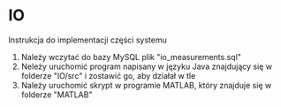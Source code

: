 # IO

Instrukcja do implementacji części systemu

1. Należy wczytać do bazy MySQL plik "io_measurements.sql"
2. Neleży uruchomić program napisany w języku Java znajdujący się w folderze "IO/src" i zostawić go, aby działał w tle
3. Należy uruchomić skrypt w programie MATLAB, który znajduje się w folderze "MATLAB"

